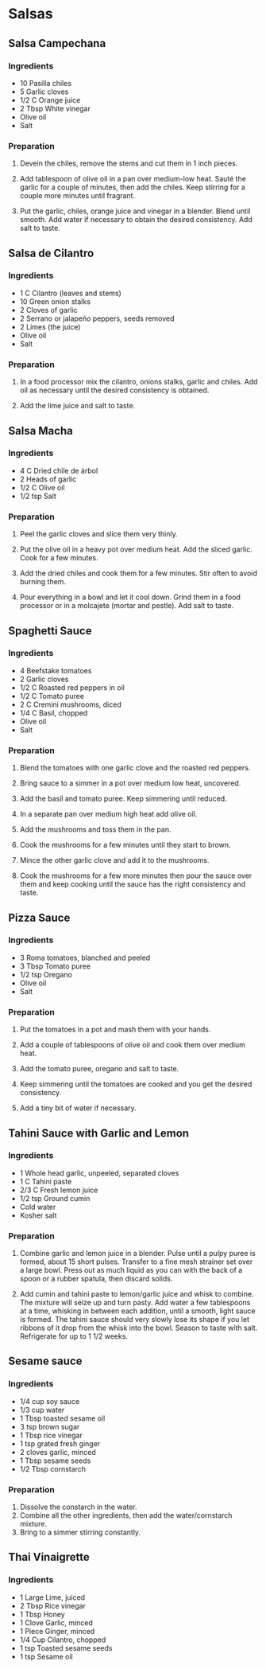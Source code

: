 # Salsas

<div style="page-break-after: always; visibility: hidden"></div>


## Salsa Campechana

### Ingredients

* 10 Pasilla chiles
* 5 Garlic cloves
* 1/2 C Orange juice
* 2 Tbsp White vinegar
* Olive oil
* Salt

### Preparation

1. Devein the chiles, remove the stems and cut them in 1 inch pieces.

1. Add tablespoon of olive oil in a pan over medium-low heat. Sauté the garlic for a couple of minutes, then add the chiles. Keep stirring for a couple more minutes until fragrant.

1. Put the garlic, chiles, orange juice and vinegar in a blender. Blend until smooth. Add water if necessary to obtain the desired consistency. Add salt to taste.


<div style="page-break-after: always; visibility: hidden"></div>


## Salsa de Cilantro

### Ingredients

* 1 C Cilantro (leaves and stems)
* 10 Green onion stalks
* 2 Cloves of garlic
* 2 Serrano or jalapeño peppers, seeds removed
* 2 Limes (the juice)
* Olive oil
* Salt

### Preparation

1. In a food processor mix the cilantro, onions stalks, garlic and chiles. Add oil as necessary until the desired consistency is obtained.

1. Add the lime juice and salt to taste.


<div style="page-break-after: always; visibility: hidden"></div>


## Salsa Macha

### Ingredients

* 4 C Dried chile de árbol
* 2 Heads of garlic
* 1/2 C Olive oil
* 1/2 tsp Salt

### Preparation

1. Peel the garlic cloves and slice them very thinly.

1. Put the olive oil in a heavy pot over medium heat. Add the sliced garlic. Cook for a few minutes.

1. Add the dried chiles and cook them for a few minutes. Stir often to avoid burning them.

1. Pour everything in a bowl and let it cool down. Grind them in a food processor or in a molcajete (mortar and pestle). Add salt to taste.


<div style="page-break-after: always; visibility: hidden"></div>


## Spaghetti Sauce

### Ingredients

* 4 Beefstake tomatoes
* 2 Garlic cloves
* 1/2 C Roasted red peppers in oil
* 1/2 C Tomato puree
* 2 C Cremini mushrooms, diced
* 1/4 C Basil, chopped
* Olive oil
* Salt

### Preparation

1. Blend the tomatoes with one garlic clove and the roasted red peppers.

1. Bring sauce to a simmer in a pot over medium low heat, uncovered.

1. Add the basil and tomato puree. Keep simmering until reduced.

1. In a separate pan over medium high heat add olive oil.

1. Add the mushrooms and toss them in the pan.

1. Cook the mushrooms for a few minutes until they start to brown.

1. Mince the other garlic clove and add it to the mushrooms.

1. Cook the mushrooms for a few more minutes then pour the sauce over them and keep cooking until the sauce has the right consistency and taste.


<div style="page-break-after: always; visibility: hidden"></div>


## Pizza Sauce

### Ingredients

* 3 Roma tomatoes, blanched and peeled
* 3 Tbsp Tomato puree
* 1/2 tsp Oregano
* Olive oil
* Salt

### Preparation

1. Put the tomatoes in a pot and mash them with your hands.

1. Add a couple of tablespoons of olive oil and cook them over medium heat.

1. Add the tomato puree, oregano and salt to taste.

1. Keep simmering until the tomatoes are cooked and you get the desired consistency.

1. Add a tiny bit of water if necessary.


<div style="page-break-after: always; visibility: hidden"></div>


## Tahini Sauce with Garlic and Lemon

### Ingredients

* 1 Whole head garlic, unpeeled, separated cloves
* 1 C Tahini paste
* 2/3 C Fresh lemon juice
* 1/2 tsp Ground cumin
* Cold water
* Kosher salt

### Preparation

1. Combine garlic and lemon juice in a blender. Pulse until a pulpy puree is formed, about 15 short pulses. Transfer to a fine mesh strainer set over a large bowl. Press out as much liquid as you can with the back of a spoon or a rubber spatula, then discard solids.

1. Add cumin and tahini paste to lemon/garlic juice and whisk to combine. The mixture will seize up and turn pasty. Add water a few tablespoons at a time, whisking in between each addition, until a smooth, light sauce is formed. The tahini sauce should very slowly lose its shape if you let ribbons of it drop from the whisk into the bowl. Season to taste with salt. Refrigerate for up to 1 1/2 weeks.


<div style="page-break-after: always; visibility: hidden"></div>

## Sesame sauce

### Ingredients

* 1/4 cup soy sauce
* 1/3 cup water
* 1 Tbsp toasted sesame oil
* 3 tsp brown sugar
* 1 Tbsp rice vinegar
* 1 tsp grated fresh ginger
* 2 cloves garlic, minced
* 1 Tbsp sesame seeds
* 1/2 Tbsp cornstarch

### Preparation

1. Dissolve the constarch in the water.
1. Combine all the other ingredients, then add the water/cornstarch mixture.
1. Bring to a simmer stirring constantly.

<div style="page-break-after: always; visibility: hidden"></div>

## Thai Vinaigrette

### Ingredients

* 1 Large Lime, juiced
* 2 Tbsp Rice vinegar
* 1 Tbsp Honey
* 1 Clove Garlic, minced
* 1 Piece Ginger, minced
* 1/4 Cup Cilantro, chopped
* 1 tsp Toasted sesame seeds
* 1 tsp Sesame oil

<div style="page-break-after: always; visibility: hidden"></div>
